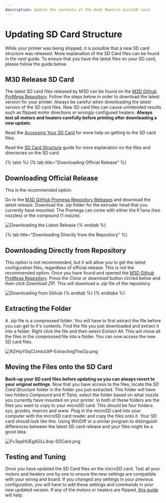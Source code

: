 ```yaml
---
description: Update the contents of the Duet Maestro microSD card.
---
```


# Updating SD Card Structure

While your printer was being shipped, it is possible that a new SD card structure was released. More explanation of the SD Card files can be found in the next guide. To ensure that you have the latest files on your SD card, please follow the guide below.

## M3D Release SD Card

The latest SD card files released by M3D can be found on the [M3D Github ProMega Repository](https://github.com/PrintM3D/Promega). Follow the steps below in order to download the latest version for your printer. Always be careful when downloading the latest version of the SD card files. New SD card files can cause unintended results such as flipped motor directions or wrongly configured heaters. **Always test all motors and heaters carefully before printing after downloading a new update.**

Read the [Accessing Your SD Card](https://m3d.gitbook.io/promega-docs/getting-started/accessing-your-sd-card) for more help on getting to the SD card files.

Read the [SD Card Structure](https://m3d.gitbook.io/promega-docs/getting-started/sd-card-structure) guide for more explanation on the files and directories on the SD card.

{% tabs %}
{% tab title="Downloading Official Release" %}
## Downloading Official Release

This is the recommended option.

Go to the [M3D GitHub Promega Repository Releases](https://github.com/PrintM3D/Promega/releases) and download the latest release. Download the _.zip_ folder for the extruder head that you currently have mounted. The Promega can come with either the K'tana \(two nozzles\) or the compound \(1 nozzle\).

![Downloading the Latest Release](../.gitbook/assets/wheretoinstallnewsdstuff.png)
{% endtab %}

{% tab title="Downloading Directly from the Repository" %}
## Downloading Directly from Repository

This option is not recommended, but it will allow you to get the latest configuration files, regardless of official release. This is not the recommended option. Once you have found and opened the [M3D Github ProMega Repository](https://github.com/PrintM3D/Promega). Press the _Clone or download_ button circled below and then click _Download ZIP_. This will download a _.zip_ file of the repository.

![Downloading from Github](../.gitbook/assets/s8aq28iyeh4lw9ww-howtodownloadgithub.png)
{% endtab %}
{% endtabs %}

## Extracting the Folder

A _.zip_ file is a compressed folder. You will have to first extract the file before you can get to it's contents. Find the file you just downloaded and extract it into a folder. Right click the file and then select _Extract All_. This will move all the files in the compressed file into a folder. You can now access the new SD card files.

![RZHiyY0qCUmtoUtP-ExtractingTheZip.png](../.gitbook/assets/rzhiyy0qcumtoutp-extractingthezip.png)

## Moving the Files onto the SD Card

**Back-up your SD card files before updating so you can always revert to your original settings**. Now that you have access to the files, locate the _SD Card Structure_ folder in the folder you just extracted. This folder will have two folders _Compound_ and _K'Tana_, select the folder based on what nozzle you currently have mounted on your printer. In both of these folders are the files you want to copy to your microSD card. This should be four folders: _sys, gcodes, macros_ and _www_. Plug in the microSD card into your computer with the microSD card reader and copy the files onto it. Your SD card should look like this. Using WinDiff or a similar program to distinguish differences between the latest SD card release and your files might be a good idea.

![Fv3qaHUEgAGLL4np-SDCard.png](../.gitbook/assets/fv3qahuegagll4np-sdcard.png)

## Testing and Tuning

Once you have updated the SD Card files on the microSD card. Test all your motors and heaters one by one to ensure the new settings are compatible with your wiring and board. If you changed any settings in your previous configuration, you will have to add these settings and commands in your new updated version. If any of the motors or heaters are flipped, [this guide]() will help.

